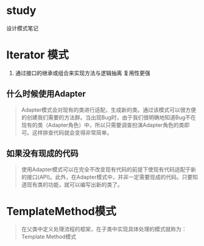 # study
设计模式笔记

# Iterator 模式
1. 通过接口的继承或组合来实现方法与逻辑抽离 复用性更强
## 什么时候使用Adapter

> Adapter模式会对现有的类进行适配，生成新的类。通过该模式可以很方便的创建我们需要的方法群。当出现Bug时，由于我们很明确地知道Bug不在现有的类（Adapter角色）中，所以只需要调查扮演Adapter角色的类即可。这样排查代码就会变得非常简单。

## 如果没有现成的代码

> 使用Adapter模式可以在完全不改变现有代码的前提下使现有代码适配于新的接口(API)。此外，在Adapter模式中，并非一定需要现成的代码。只要知道现有类的功能，就可以编写出新的类了。

# TemplateMethod模式

> 在父类中定义处理流程的框架，在子类中实现具体处理的模式就称为：Template Method模式
